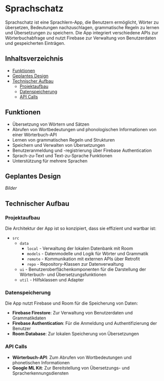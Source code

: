 <!DOCTYPE html>

<body>

<h1>Sprachschatz</h1>

<p>Sprachschatz ist eine Sprachlern-App, die Benutzern ermöglicht, Wörter zu übersetzen, Bedeutungen nachzuschlagen, grammatische Regeln zu lernen und Übersetzungen zu speichern. Die App integriert verschiedene APIs zur Wörterbuchabfrage und nutzt Firebase zur Verwaltung von Benutzerdaten und gespeicherten Einträgen.</p>

<h2>Inhaltsverzeichnis</h2>
<ul>
    <li><a href="#funktionen">Funktionen</a></li>
    <li><a href="#geplantes-design">Geplantes Design</a></li>
    <li><a href="#technischer-aufbau">Technischer Aufbau</a>
        <ul>
            <li><a href="#projektaufbau">Projektaufbau</a></li>
            <li><a href="#datenspeicherung">Datenspeicherung</a></li>
            <li><a href="#api-calls">API Calls</a></li>
        </ul>
    </li>
</ul>

<h2 id="funktionen">Funktionen</h2>
<ul>
    <li>Übersetzung von Wörtern und Sätzen</li>
    <li>Abrufen von Wortbedeutungen und phonologischen Informationen von einer Wörterbuch-API</li>
    <li>Lernen von grammatischen Regeln und Strukturen</li>
    <li>Speichern und Verwalten von Übersetzungen</li>
    <li>Benutzeranmeldung und -registrierung über Firebase Authentication</li>
    <li>Sprach-zu-Text und Text-zu-Sprache Funktionen</li>
    <li>Unterstützung für mehrere Sprachen</li>
</ul>

<h2 id="geplantes-design">Geplantes Design</h2>
<p><em>Bilder</em></p>

<h2 id="technischer-aufbau">Technischer Aufbau</h2>

<h3 id="projektaufbau">Projektaufbau</h3>
<p>Die Architektur der App ist so konzipiert, dass sie effizient und wartbar ist:</p>
<ul>
    <li><code>src</code>
        <ul>
            <li><code>data</code>
                <ul>
                    <li><code>local</code> - Verwaltung der lokalen Datenbank mit Room</li>
                    <li><code>models</code> - Datenmodelle und Logik für Wörter und Grammatik</li>
                    <li><code>remote</code> - Kommunikation mit externen APIs über Retrofit</li>
                    <li><code>repo</code> - Repository-Klassen zur Datenverwaltung</li>
                </ul>
            </li>
            <li><code>ui</code> - Benutzeroberflächenkomponenten für die Darstellung der Wörterbuch- und Übersetzungsfunktionen</li>
            <li><code>util</code> - Hilfsklassen und Adapter</li>
        </ul>
    </li>
</ul>

<h3 id="datenspeicherung">Datenspeicherung</h3>
<p>Die App nutzt Firebase und Room für die Speicherung von Daten:</p>
<ul>
    <li><strong>Firebase Firestore</strong>: Zur Verwaltung von Benutzerdaten und Grammatikdaten</li>
    <li><strong>Firebase Authentication</strong>: Für die Anmeldung und Authentifizierung der Benutzer</li>
    <li><strong>Room Database</strong>: Zur lokalen Speicherung von Übersetzungen</li>
</ul>

<h3 id="api-calls">API Calls</h3>
<ul>
    <li><strong>Wörterbuch-API</strong>: Zum Abrufen von Wortbedeutungen und phonetischen Informationen</li>
    <li><strong>Google ML Kit</strong>: Zur Bereitstellung von Übersetzungs- und Spracherkennungsdiensten</li>
</ul>

</body>
</html>
